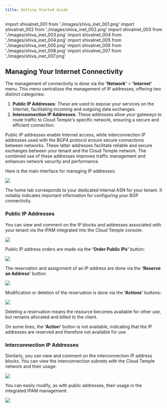 ```yaml
---
title: Getting Started Guide
---
```

import shivaInet_001 from './images/shiva_inet_001.png'
import shivaInet_002 from './images/shiva_inet_002.png'
import shivaInet_003 from './images/shiva_inet_003.png'
import shivaInet_004 from './images/shiva_inet_004.png'
import shivaInet_005 from './images/shiva_inet_005.png'
import shivaInet_008 from './images/shiva_inet_008.png'
import shivaInet_007 from './images/shiva_inet_007.png'

## Managing Your Internet Connectivity

The management of connectivity is done via the **'Network'** > **'Internet'** menu. This menu centralizes the management of IP addresses, offering two distinct categories:

1. **Public IP Addresses**: These are used to expose your services on the Internet, facilitating incoming and outgoing data exchanges.
2. **Interconnection IP Addresses**: These addresses allow your gateways to route traffic to Cloud Temple's specific network, ensuring a secure and efficient connection.

Public IP addresses enable Internet access, while interconnection IP addresses used with the BGP4 protocol ensure secure connections between networks. These latter addresses facilitate reliable and secure exchanges between your tenant and the Cloud Temple network. The combined use of these addresses improves traffic management and enhances network security and performance.

Here is the main interface for managing IP addresses:

<img src={shivaInet_001} />

The home tab corresponds to your dedicated internal ASN for your tenant. It notably indicates important information for configuring your BGP connectivity.

### Public IP Addresses

You can view and comment on the IP blocks and addresses associated with your tenant via the IPAM integrated into the Cloud Temple console:

<img src={shivaInet_002} />

Public IP address orders are made via the **'Order Public IPs'** button:

<img src={shivaInet_003} />

The reservation and assignment of an IP address are done via the **'Reserve an Address'** button:

<img src={shivaInet_004} />

Modification or deletion of the reservation is done via the **'Actions'** buttons:

<img src={shivaInet_005} />

Deleting a reservation means the resource becomes available for other use, but remains allocated and billed to the client.

On some lines, the **'Action'** button is not available, indicating that the IP addresses are reserved and therefore not available for use.

### Interconnection IP Addresses

Similarly, you can view and comment on the interconnection IP address blocks. You can view the interconnection subnets with the Cloud Temple network and their usage:

<img src={shivaInet_008} />

You can easily modify, as with public addresses, their usage in the integrated IPAM management:

<img src={shivaInet_007} />